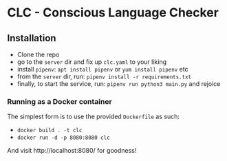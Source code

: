 # CLC - Conscious Language Checker


## Installation

- Clone the repo
- go to the `server` dir and fix up `clc.yaml` to your liking
- install `pipenv`: `apt install pipenv` or `yum install pipenv` etc
- from the `server` dir, run: `pipenv install -r requirements.txt`
- finally, to start the service, run: `pipenv run python3 main.py` and rejoice

### Running as a Docker container

The simplest form is to use the provided `Dockerfile` as such:

- `docker build . -t clc`
- `docker run -d -p 8080:8080 clc`

And visit http://localhost:8080/ for goodness!

